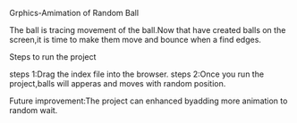 Grphics-Amimation of Random Ball

The ball is tracing movement of the ball.Now that have created balls on the screen,it is time to make them move and bounce when a find edges.

Steps to run the project

steps 1:Drag the index file into the browser.
steps 2:Once you run the project,balls will apperas and moves  with random position.

Future improvement:The project can enhanced byadding more animation to random wait.
